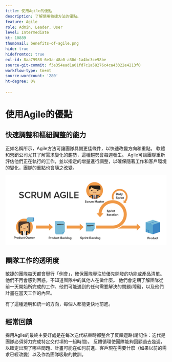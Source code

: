 ```yaml
---
title: 使用Agile的優點
description: 了解使用敏捷方法的優點。
feature: Agile
role: Admin, Leader, User
level: Intermediate
kt: 10889
thumbnail: benefits-of-agile.png
hide: true
hidefromtoc: true
exl-id: 8aa79988-6e3a-48a0-a30d-1a4bc3ce98be
source-git-commit: f3e354ead1a01fd7c1a58276c4ca43322e4213f0
workflow-type: tm+mt
source-wordcount: '280'
ht-degree: 0%

---
```


# 使用Agile的優點

## 快速調整和樞紐調整的能力

正如名稱所示，Agile方法可讓團隊具備更佳條件，以快速改變方向和重點。 軟體和營銷公司尤其了解需求變化的趨勢，這種趨勢會每週發生。 Agile可讓團隊重新評估他們正在執行的工作，並以指定的增量進行調整，以確保隨著工作和客戶環境的變化，團隊的重點也會隨之改變。

![敏捷工作流](assets/agile-work-stream.png)

## 團隊工作的透明度

敏捷的團隊每天都會舉行「例會」，確保團隊專注於優先開發的功能或產品清單。 他們不再會感到困惑，不知道團隊中的其他人在做什麼。 他們會定期了解團隊從前一天開始所完成的工作、他們可能遇到的任何需要解決的問題/障礙，以及他們計畫在當天工作的內容。



有了這種透明和統一的方向，每個人都能更快地前進。



## 經常回饋

採用Agile的最終主要好處是在每次迭代結束時都整合了反饋迴路(請記住：迭代是團隊必須努力完成特定交付項的一組時間)。 反饋循環使團隊能夠回顧過去幾週，以確定出現了哪些問題、計畫可能在如何前進、客戶現在需要什麼（如果以前的需求已經改變）以及作為團隊吸取的教訓。
